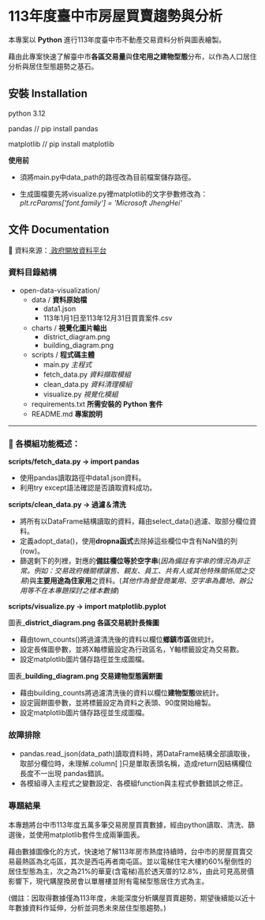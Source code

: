 # 113年度臺中市房屋買賣趨勢與分析

本專案以 **Python** 進行113年度臺中市不動產交易資料分析與圖表繪製。

藉由此專案快速了解臺中市**各區交易量**與**住宅用之建物型態**分布，以作為人口居住分析與居住型態趨勢之基石。


## 安裝 Installation 
python 3.12

pandas // pip install pandas 

matplotlib // pip install matplotlib

**使用前**
- 須將main.py中data_path的路徑改為目前檔案儲存路徑。

- 生成圖檔要先將visualize.py裡matplotlib的文字參數修改為：
  *plt.rcParams['font.family'] = 'Microsoft JhengHei'*

## 文件 Documentation



📝 資料來源：[ 政府開放資料平台 ](https://data.gov.tw/)

### 資料目錄結構

- open-data-visualization/
    - data /                     **資料原始檔**
        - data1.json
        - 113年1月1日至113年12月31日買賣案件.csv
    - charts /                  **視覺化圖片輸出**
        - district_diagram.png
        - building_diagram.png
    - scripts /                 **程式碼主體**
        - main.py               *主程式*
        - fetch_data.py         *資料擷取模組*
        - clean_data.py         *資料清理模組*
        - visualize.py          *視覺化模組*
    - requirements.txt          **所需安裝的 Python 套件**
    - README.md                 **專案說明**
---

### 📌 各模組功能概述：

  **scripts/fetch_data.py → import pandas**  
  - 使用pandas讀取路徑中data1.json資料。
  - 利用try except語法確認是否讀取資料成功。

  **scripts/clean_data.py → 過濾＆清洗**
  - 將所有以DataFrame結構讀取的資料，藉由select_data()過濾、取部分欄位資料。
  - 定義adopt_data()，使用**dropna函式**去除掉這些欄位中含有NaN值的列(row)。
  - 篩選剩下的列裡，對應的**備註欄位等於空字串**(*因為備註有字串的情況為非正常。例如：交易政府機關標讓售、親友、員工、共有人或其他特殊關係間之交易*)與**主要用途為住家用**之資料。(*其他作為營登商業用、空字串為農地、辦公用等不在本專題探討之樣本數據*)

  **scripts/visualize.py → import matplotlib.pyplot**
  
   圖表_**district_diagram.png 各區交易統計長條圖**
  - 藉由town_counts()將過濾清洗後的資料以欄位**鄉鎮市區**做統計。
  - 設定長條圖參數，並將X軸標籤設定為行政區名，Y軸標籤設定為交易數。
  - 設定matplotlib圖片儲存路徑並生成圖檔。

  圖表_**building_diagram.png 交易建物型態圓餅圖**
  - 藉由building_counts將過濾清洗後的資料以欄位**建物型態**做統計。
  - 設定圓餅圖參數，並將標籤設定為資料之表頭、90度開始繪製。
  - 設定matplotlib圖片儲存路徑並生成圖檔。

### 故障排除
- pandas.read_json(data_path)讀取資料時，將DataFrame結構全部讀取後，取部分欄位時，未理解.column[ ]只是單取表頭名稱，造成return因結構欄位長度不一出現 pandas錯誤。
- 各模組導入主程式之變數設定、各模組function與主程式參數錯誤之修正。

### 專題結果
本專題將台中市113年度五萬多筆交易房屋買賣數據，經由python讀取、清洗、篩選後，並使用matplotlib套件生成兩筆圖表。

藉由數據圖像化的方式，快速地了解113年房市熱度持續時，台中市的房屋買賣交易最熱區為北屯區，其次是西屯再者南屯區。並以電梯住宅大樓約60%壓倒性的居住型態為主，次之為21%的華夏(含電梯)高於透天厝的12.8%，由此可見高房價影響下，現代購屋換房會以單層樓並附有電梯型態居住方式為主。

(備註：因取得數據僅為113年度，未能深度分析購屋買賣趨勢，期望後續能以近十年數據資料作延伸，分析並洞悉未來居住型態趨勢。)


